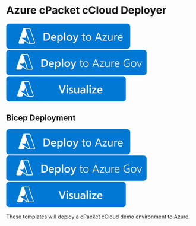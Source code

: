 # Azure cPacket cCloud Deployer

[![Deploy To Azure](https://raw.githubusercontent.com/Azure/azure-quickstart-templates/master/1-CONTRIBUTION-GUIDE/images/deploytoazure.svg?sanitize=true)](https://portal.azure.com/#create/Microsoft.Template/uri/https%3A%2F%2Fraw.githubusercontent.com%2Fjjohnston-cpacket%2Fazure-deployer%2Fmaster%2Fazuredeploy.json/createUIDefinitionUri/https%3A%2F%2Fraw.githubusercontent.com%2Fjjohnston-cpacket%2Fazure-deployer%2Fmaster%2FcreateUiDefinition.json)
[![Deploy To Azure Gov](https://raw.githubusercontent.com/Azure/azure-quickstart-templates/master/1-CONTRIBUTION-GUIDE/images/deploytoazuregov.svg?sanitize=true)](https://portal.azure.us/#create/Microsoft.Template/uri/https%3A%2F%2Fraw.githubusercontent.com%2Fjjohnston-cpacket%2Fazure-deployer%2Fmaster%2Fazuredeploy.json/createUIDefinitionUri/https%3A%2F%2Fraw.githubusercontent.com%2Fjjohnston-cpacket%2Fazure-deployer%2Fmaster%2FcreateUiDefinition.json)
[![Visualize](https://raw.githubusercontent.com/Azure/azure-quickstart-templates/master/1-CONTRIBUTION-GUIDE/images/visualizebutton.svg?sanitize=true)](http://armviz.io/#/?load=https%3A%2F%2Fraw.githubusercontent.com%2FAzure%2Fazure-quickstart-templates%2Fmaster%2Fdemos%2F100-marketplace-sample%2Fazuredeploy.json)

## Bicep Deployment

[![Deploy To Azure](https://raw.githubusercontent.com/Azure/azure-quickstart-templates/master/1-CONTRIBUTION-GUIDE/images/deploytoazure.svg?sanitize=true)](https://portal.azure.com/#create/Microsoft.Template/uri/https%3A%2F%2Fraw.githubusercontent.com%2Fjjohnston-cpacket%2Fazure-deployer%2Fmaster%2Fmain.json/createUIDefinitionUri/https%3A%2F%2Fraw.githubusercontent.com%2Fjjohnston-cpacket%2Fazure-deployer%2Fmaster%2FcreateUiDefinition.json)
[![Deploy To Azure Gov](https://raw.githubusercontent.com/Azure/azure-quickstart-templates/master/1-CONTRIBUTION-GUIDE/images/deploytoazuregov.svg?sanitize=true)](https://portal.azure.us/#create/Microsoft.Template/uri/https%3A%2F%2Fraw.githubusercontent.com%2Fjjohnston-cpacket%2Fazure-deployer%2Fmaster%2Fmain.json/createUIDefinitionUri/https%3A%2F%2Fraw.githubusercontent.com%2Fjjohnston-cpacket%2Fazure-deployer%2Fmaster%2FcreateUiDefinition.json)
[![Visualize](https://raw.githubusercontent.com/Azure/azure-quickstart-templates/master/1-CONTRIBUTION-GUIDE/images/visualizebutton.svg?sanitize=true)](http://armviz.io/#/?load=https%3A%2F%2Fraw.githubusercontent.com%2Fjjohnston-cpacket%2Fazure-deployer%2Fmaster%2Fmain.json)

These templates will deploy a cPacket cCloud demo environment to Azure.
